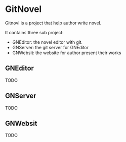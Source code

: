 # GitNovel

Gitnovl is a project that help author write novel.

It contains three sub project:

+ GNEditor: the novel editor with git.
+ GNServer: the git server for GNEditor
+ GNWebsit: the website for author present their works

## GNEditor
TODO

## GNServer
TODO

## GNWebsit
TODO
